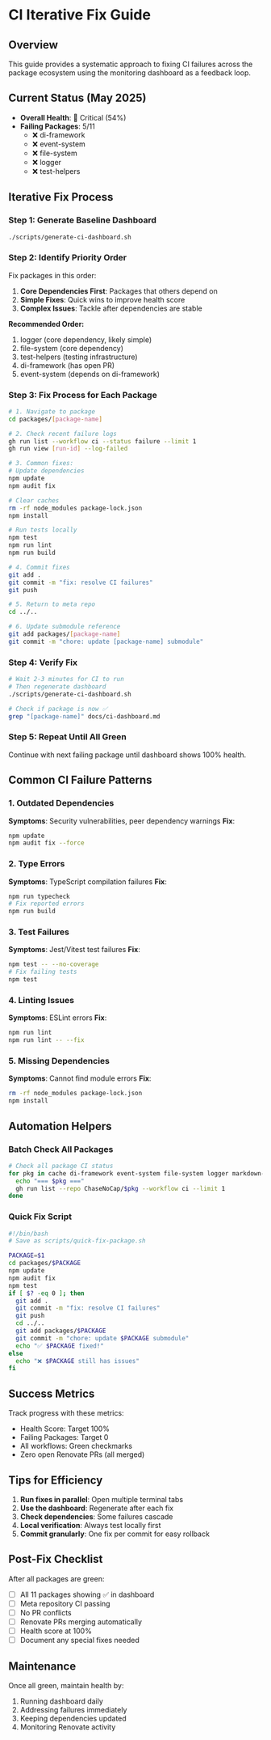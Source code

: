 # CI Iterative Fix Guide

## Overview

This guide provides a systematic approach to fixing CI failures across the package ecosystem using the monitoring dashboard as a feedback loop.

## Current Status (May 2025)

- **Overall Health**: 🔴 Critical (54%)
- **Failing Packages**: 5/11
  - ❌ di-framework
  - ❌ event-system  
  - ❌ file-system
  - ❌ logger
  - ❌ test-helpers

## Iterative Fix Process

### Step 1: Generate Baseline Dashboard
```bash
./scripts/generate-ci-dashboard.sh
```

### Step 2: Identify Priority Order

Fix packages in this order:
1. **Core Dependencies First**: Packages that others depend on
2. **Simple Fixes**: Quick wins to improve health score
3. **Complex Issues**: Tackle after dependencies are stable

**Recommended Order:**
1. logger (core dependency, likely simple)
2. file-system (core dependency)
3. test-helpers (testing infrastructure)
4. di-framework (has open PR)
5. event-system (depends on di-framework)

### Step 3: Fix Process for Each Package

```bash
# 1. Navigate to package
cd packages/[package-name]

# 2. Check recent failure logs
gh run list --workflow ci --status failure --limit 1
gh run view [run-id] --log-failed

# 3. Common fixes:
# Update dependencies
npm update
npm audit fix

# Clear caches
rm -rf node_modules package-lock.json
npm install

# Run tests locally
npm test
npm run lint
npm run build

# 4. Commit fixes
git add .
git commit -m "fix: resolve CI failures"
git push

# 5. Return to meta repo
cd ../..

# 6. Update submodule reference
git add packages/[package-name]
git commit -m "chore: update [package-name] submodule"
```

### Step 4: Verify Fix
```bash
# Wait 2-3 minutes for CI to run
# Then regenerate dashboard
./scripts/generate-ci-dashboard.sh

# Check if package is now ✅
grep "[package-name]" docs/ci-dashboard.md
```

### Step 5: Repeat Until All Green

Continue with next failing package until dashboard shows 100% health.

## Common CI Failure Patterns

### 1. Outdated Dependencies
**Symptoms**: Security vulnerabilities, peer dependency warnings
**Fix**: 
```bash
npm update
npm audit fix --force
```

### 2. Type Errors
**Symptoms**: TypeScript compilation failures
**Fix**:
```bash
npm run typecheck
# Fix reported errors
npm run build
```

### 3. Test Failures
**Symptoms**: Jest/Vitest test failures
**Fix**:
```bash
npm test -- --no-coverage
# Fix failing tests
npm test
```

### 4. Linting Issues
**Symptoms**: ESLint errors
**Fix**:
```bash
npm run lint
npm run lint -- --fix
```

### 5. Missing Dependencies
**Symptoms**: Cannot find module errors
**Fix**:
```bash
rm -rf node_modules package-lock.json
npm install
```

## Automation Helpers

### Batch Check All Packages
```bash
# Check all package CI status
for pkg in cache di-framework event-system file-system logger markdown-compiler prompts report-components report-templates test-helpers test-mocks; do
  echo "=== $pkg ==="
  gh run list --repo ChaseNoCap/$pkg --workflow ci --limit 1
done
```

### Quick Fix Script
```bash
#!/bin/bash
# Save as scripts/quick-fix-package.sh

PACKAGE=$1
cd packages/$PACKAGE
npm update
npm audit fix
npm test
if [ $? -eq 0 ]; then
  git add .
  git commit -m "fix: resolve CI failures"
  git push
  cd ../..
  git add packages/$PACKAGE
  git commit -m "chore: update $PACKAGE submodule"
  echo "✅ $PACKAGE fixed!"
else
  echo "❌ $PACKAGE still has issues"
fi
```

## Success Metrics

Track progress with these metrics:
- Health Score: Target 100%
- Failing Packages: Target 0
- All workflows: Green checkmarks
- Zero open Renovate PRs (all merged)

## Tips for Efficiency

1. **Run fixes in parallel**: Open multiple terminal tabs
2. **Use the dashboard**: Regenerate after each fix
3. **Check dependencies**: Some failures cascade
4. **Local verification**: Always test locally first
5. **Commit granularly**: One fix per commit for easy rollback

## Post-Fix Checklist

After all packages are green:
- [ ] All 11 packages showing ✅ in dashboard
- [ ] Meta repository CI passing
- [ ] No PR conflicts
- [ ] Renovate PRs merging automatically
- [ ] Health score at 100%
- [ ] Document any special fixes needed

## Maintenance

Once all green, maintain health by:
1. Running dashboard daily
2. Addressing failures immediately
3. Keeping dependencies updated
4. Monitoring Renovate activity